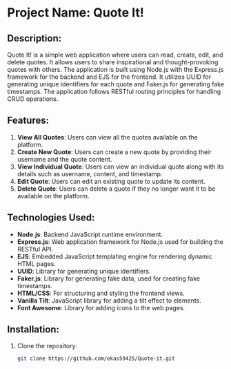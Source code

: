 # Project Name: Quote It!

## Description:
Quote It! is a simple web application where users can read, create, edit, and delete quotes. It allows users to share inspirational and thought-provoking quotes with others. The application is built using Node.js with the Express.js framework for the backend and EJS for the frontend. It utilizes UUID for generating unique identifiers for each quote and Faker.js for generating fake timestamps. The application follows RESTful routing principles for handling CRUD operations.

## Features:
1. **View All Quotes**: Users can view all the quotes available on the platform.
2. **Create New Quote**: Users can create a new quote by providing their username and the quote content.
3. **View Individual Quote**: Users can view an individual quote along with its details such as username, content, and timestamp.
4. **Edit Quote**: Users can edit an existing quote to update its content.
5. **Delete Quote**: Users can delete a quote if they no longer want it to be available on the platform.

## Technologies Used:
- **Node.js**: Backend JavaScript runtime environment.
- **Express.js**: Web application framework for Node.js used for building the RESTful API.
- **EJS**: Embedded JavaScript templating engine for rendering dynamic HTML pages.
- **UUID**: Library for generating unique identifiers.
- **Faker.js**: Library for generating fake data, used for creating fake timestamps.
- **HTML/CSS**: For structuring and styling the frontend views.
- **Vanilla Tilt**: JavaScript library for adding a tilt effect to elements.
- **Font Awesome**: Library for adding icons to the web pages.

## Installation:
1. Clone the repository:
   ```bash
   git clone https://github.com/ekas59425/Quote-it.git
   ```
